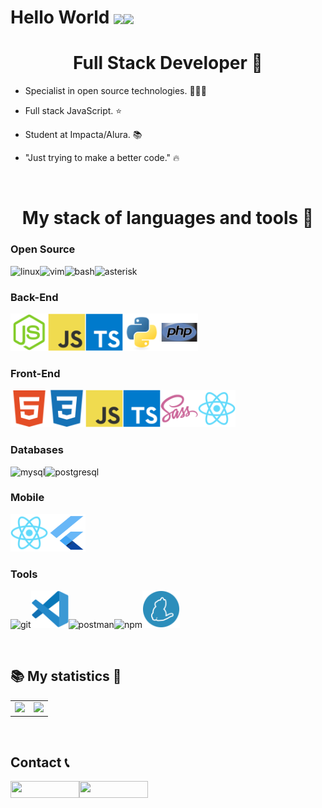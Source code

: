 # Hello World <img align="center" src="https://raw.githubusercontent.com/rajput2107/rajput2107/master/Assets/Earth.gif" width="30px" /><img align="center" width="30px" src="https://raw.githubusercontent.com/kaueMarques/kaueMarques/master/hi.gif">

<h1 align="center">Full Stack Developer 🚀</h1>

- <p>Specialist in open source technologies. 👨🏻‍💻</p>
- <p>Full stack JavaScript. ⭐</p>
- <p> Student at Impacta/Alura. 📚</p>
- <p>"Just trying to make a better code." 🔥</p>

<br>

<p align="center" margin="100px">

<h1 align="center">My stack of languages and tools 🔧</h1>

<h3>Open Source</h3>

<img src="https://www.vectorlogo.zone/logos/linux/linux-icon.svg" alt="linux" padding="10px"  width="60" height="60"/><img src="https://upload.wikimedia.org/wikipedia/commons/thumb/9/9f/Vimlogo.svg/1022px-Vimlogo.svg.png" alt="vim" padding="10px"  width="60" height="60"/><img src="https://upload.wikimedia.org/wikipedia/commons/thumb/4/4b/Bash_Logo_Colored.svg/1200px-Bash_Logo_Colored.svg.png" alt="bash" padding="10px"  width="60" height="60"/><img src="https://upload.wikimedia.org/wikipedia/commons/thumb/2/20/Asterisk_logo.svg/2560px-Asterisk_logo.svg.png" alt="asterisk" padding="10px"  width="80" height="60"/>

<h3>Back-End</h3>

<img src="https://raw.githubusercontent.com/devicons/devicon/master/icons/nodejs/nodejs-original.svg" alt="nodejs" padding="10px" width="60" height="60"/><img src="https://raw.githubusercontent.com/devicons/devicon/master/icons/javascript/javascript-original.svg" padding="10px" alt="javascript" width="60" height="60"/><img src="https://raw.githubusercontent.com/devicons/devicon/master/icons/typescript/typescript-original.svg" alt="typescript" padding="10px" width="60" height="60"/><img src="https://raw.githubusercontent.com/devicons/devicon/master/icons/python/python-original.svg" alt="python" padding="10px" width="60" height="60"/><img src="https://raw.githubusercontent.com/devicons/devicon/master/icons/php/php-original.svg" alt="php" padding="10px" width="60" height="60"/>

<h3>Front-End</h3>

<img transform= "scale(0.7)" src="https://raw.githubusercontent.com/devicons/devicon/master/icons/html5/html5-plain.svg" alt="html5" padding="10px"  width="60" height="60"/><img src="https://raw.githubusercontent.com/devicons/devicon/master/icons/css3/css3-plain.svg" alt="css3" padding="10px"  width="60" height="60"/><img src="https://raw.githubusercontent.com/devicons/devicon/master/icons/javascript/javascript-original.svg" padding="10px" alt="javascript" width="60" height="60"/><img src="https://raw.githubusercontent.com/devicons/devicon/master/icons/typescript/typescript-original.svg" alt="typescript" padding="10px" width="60" height="60"/><img src="https://raw.githubusercontent.com/devicons/devicon/master/icons/sass/sass-original.svg" alt="sass" width="60" height="60"/><img src="https://raw.githubusercontent.com/devicons/devicon/master/icons/react/react-original.svg" alt="react" width="60" height="60"/>

<h3>Databases</h3>

<img src="https://www.vectorlogo.zone/logos/mysql/mysql-icon.svg" alt="mysql" padding="10px"  width="60" height="60"/><img src="https://upload.wikimedia.org/wikipedia/commons/thumb/2/29/Postgresql_elephant.svg/993px-Postgresql_elephant.svg.png" alt="postgresql" padding="10px"  width="60" height="60"/>

<h3>Mobile</h3>

<img src="https://raw.githubusercontent.com/devicons/devicon/master/icons/react/react-original.svg" alt="reactnative" padding="10px"  width="60" height="60"/><img src="https://raw.githubusercontent.com/dnfield/flutter_svg/7d374d7107561cbd906d7c0ca26fef02cc01e7c8/example/assets/flutter_logo.svg?sanitize=true" alt="flutter" padding="10px"  width="60" height="60"/>

<h3>Tools</h3>

<img src="https://www.vectorlogo.zone/logos/git-scm/git-scm-icon.svg" alt="git" width="60" height="60"/><img src="https://raw.githubusercontent.com/devicons/devicon/master/icons/vscode/vscode-original.svg" alt="vscode" padding="10px" width="60" height="60"/><img src="https://www.vectorlogo.zone/logos/getpostman/getpostman-icon.svg" alt="postman" padding="10px"  width="60" height="60"/><img src="https://walde.co/wp-content/uploads/2016/08/npm-coaster.png" alt="npm" padding="10px" width="60" height="60"/><img src="https://raw.githubusercontent.com/devicons/devicon/master/icons/yarn/yarn-original.svg" alt="yarn" padding="10px" width="60" height="60"/>

</p>

<br>

## 📚 My statistics 🧠
<table>
    <tr>
        <td>
            <img width="470px" src="https://github-readme-stats.vercel.app/api?username=leoolopes01&show_icons=true&theme=midnight-purple" />
        </td>
        <td>
            <img width="470px" src="https://github-readme-stats.vercel.app/api/top-langs/?username=leoolopes01&layout=compact&langs_count=20&theme=midnight-purple"/>
        </td>
    </tr>   
</table>

<br>

## Contact 📞

<a href="https://www.linkedin.com/in/leonardo-lopes-571211186/" target="_blank"><img width="110" height="27" src="https://img.shields.io/badge/-LinkedIn-%230077B5?style=for-the-badge&logo=linkedin&logoColor=white" target="_blank"></a><a href = "mailto:leonardo@krolik.com.br"><img width="110" height="27" src="https://img.shields.io/badge/-Gmail-%23333?style=for-the-badge&logo=gmail&logoColor=white" target="_blank"></a>

